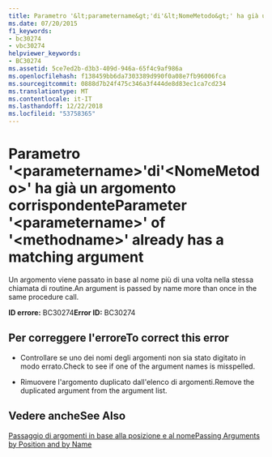 ```yaml
---
title: Parametro '&lt;parametername&gt;'di'&lt;NomeMetodo&gt;' ha già un argomento corrispondente
ms.date: 07/20/2015
f1_keywords:
- bc30274
- vbc30274
helpviewer_keywords:
- BC30274
ms.assetid: 5ce7ed2b-d3b3-409d-946a-65f4c9af986a
ms.openlocfilehash: f138459bb6da7303389d990f0a08e7fb96006fca
ms.sourcegitcommit: 0888d7b24f475c346a3f444de8d83ec1ca7cd234
ms.translationtype: MT
ms.contentlocale: it-IT
ms.lasthandoff: 12/22/2018
ms.locfileid: "53758365"
---
```

# <a name="parameter-ltparameternamegt-of-ltmethodnamegt-already-has-a-matching-argument"></a><span data-ttu-id="6d226-102">Parametro '&lt;parametername&gt;'di'&lt;NomeMetodo&gt;' ha già un argomento corrispondente</span><span class="sxs-lookup"><span data-stu-id="6d226-102">Parameter '&lt;parametername&gt;' of '&lt;methodname&gt;' already has a matching argument</span></span>
<span data-ttu-id="6d226-103">Un argomento viene passato in base al nome più di una volta nella stessa chiamata di routine.</span><span class="sxs-lookup"><span data-stu-id="6d226-103">An argument is passed by name more than once in the same procedure call.</span></span>  
  
 <span data-ttu-id="6d226-104">**ID errore:** BC30274</span><span class="sxs-lookup"><span data-stu-id="6d226-104">**Error ID:** BC30274</span></span>  
  
## <a name="to-correct-this-error"></a><span data-ttu-id="6d226-105">Per correggere l'errore</span><span class="sxs-lookup"><span data-stu-id="6d226-105">To correct this error</span></span>  
  
-   <span data-ttu-id="6d226-106">Controllare se uno dei nomi degli argomenti non sia stato digitato in modo errato.</span><span class="sxs-lookup"><span data-stu-id="6d226-106">Check to see if one of the argument names is misspelled.</span></span>  
  
-   <span data-ttu-id="6d226-107">Rimuovere l'argomento duplicato dall'elenco di argomenti.</span><span class="sxs-lookup"><span data-stu-id="6d226-107">Remove the duplicated argument from the argument list.</span></span>  
  
## <a name="see-also"></a><span data-ttu-id="6d226-108">Vedere anche</span><span class="sxs-lookup"><span data-stu-id="6d226-108">See Also</span></span>  
 [<span data-ttu-id="6d226-109">Passaggio di argomenti in base alla posizione e al nome</span><span class="sxs-lookup"><span data-stu-id="6d226-109">Passing Arguments by Position and by Name</span></span>](../../visual-basic/programming-guide/language-features/procedures/passing-arguments-by-position-and-by-name.md)
